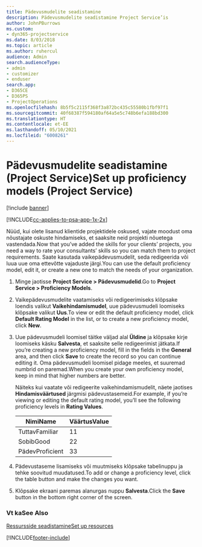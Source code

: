 ```yaml
---
title: Pädevusmudelite seadistamine
description: Pädevusmudelite seadistamine Project Service’is
author: JohnPBurrows
ms.custom:
- dyn365-projectservice
ms.date: 8/03/2018
ms.topic: article
ms.author: ruhercul
audience: Admin
search.audienceType:
- admin
- customizer
- enduser
search.app:
- D365CE
- D365PS
- ProjectOperations
ms.openlocfilehash: 8b5f5c2115f368f3a872bc435c55580b1fbf97f1
ms.sourcegitcommit: 40f68387f594180af64a5e5c748b6efa188bd300
ms.translationtype: HT
ms.contentlocale: et-EE
ms.lasthandoff: 05/10/2021
ms.locfileid: "6008261"
---
```

# <a name="set-up-proficiency-models-project-service"></a><span data-ttu-id="13c79-103">Pädevusmudelite seadistamine (Project Service)</span><span class="sxs-lookup"><span data-stu-id="13c79-103">Set up proficiency models (Project Service)</span></span>

[!include [banner](../includes/psa-now-project-operations.md)]

[!INCLUDE[cc-applies-to-psa-app-1x-2x](../includes/cc-applies-to-psa-app-1x-2x.md)]

<span data-ttu-id="13c79-104">Nüüd, kui olete lisanud klientide projektidele oskused, vajate moodust oma nõustajate oskuste hindamiseks, et saaksite neid projekti nõuetega vastendada.</span><span class="sxs-lookup"><span data-stu-id="13c79-104">Now that you’ve added the skills for your clients’ projects, you need a way to rate your consultants’ skills so you can match them to project requirements.</span></span> <span data-ttu-id="13c79-105">Saate kasutada vaikepädevusmudelit, seda redigeerida või luua uue oma ettevõtte vajaduste järgi.</span><span class="sxs-lookup"><span data-stu-id="13c79-105">You can use the default proficiency model, edit it, or create a new one to match the needs of your organization.</span></span>  
  
1.  <span data-ttu-id="13c79-106">Minge jaotisse **Project Service > Pädevusmudelid**.</span><span class="sxs-lookup"><span data-stu-id="13c79-106">Go to **Project Service > Proficiency Models**.</span></span>  
  
2.  <span data-ttu-id="13c79-107">Vaikepädevusmudelite vaatamiseks või redigeerimiseks klõpsake loendis valikut **Vaikehindamismudel**, uue pädevusmudeli loomiseks klõpsake valikut **Uus**.</span><span class="sxs-lookup"><span data-stu-id="13c79-107">To view or edit the default proficiency model, click **Default Rating Model** in the list, or to create a new proficiency model, click **New**.</span></span>  
  
3.  <span data-ttu-id="13c79-108">Uue pädevusmudeli loomisel täitke väljad alal **Üldine** ja klõpsake kirje loomiseks käsku **Salvesta**, et saaksite selle redigeerimist jätkata.</span><span class="sxs-lookup"><span data-stu-id="13c79-108">If you’re creating a new proficiency model, fill in the fields in the **General** area, and then click **Save** to create the record so you can continue editing it.</span></span> <span data-ttu-id="13c79-109">Oma pädevusmudeli loomisel pidage meeles, et suuremad numbrid on paremad.</span><span class="sxs-lookup"><span data-stu-id="13c79-109">When you create your own proficiency model, keep in mind that higher numbers are better.</span></span>  
  
     <span data-ttu-id="13c79-110">Näiteks kui vaatate või redigeerite vaikehindamismudelit, näete jaotises **Hindamisväärtused** järgmisi pädevustasemeid.</span><span class="sxs-lookup"><span data-stu-id="13c79-110">For example, if you’re viewing or editing the default rating model, you’ll see the following proficiency levels in **Rating Values**.</span></span>  
  
    |<span data-ttu-id="13c79-111">Nimi</span><span class="sxs-lookup"><span data-stu-id="13c79-111">Name</span></span>|<span data-ttu-id="13c79-112">Väärtus</span><span class="sxs-lookup"><span data-stu-id="13c79-112">Value</span></span>|  
    |----------|-----------|  
    |<span data-ttu-id="13c79-113">Tuttav</span><span class="sxs-lookup"><span data-stu-id="13c79-113">Familiar</span></span>|<span data-ttu-id="13c79-114">1</span><span class="sxs-lookup"><span data-stu-id="13c79-114">1</span></span>|  
    |<span data-ttu-id="13c79-115">Sobib</span><span class="sxs-lookup"><span data-stu-id="13c79-115">Good</span></span>|<span data-ttu-id="13c79-116">2</span><span class="sxs-lookup"><span data-stu-id="13c79-116">2</span></span>|  
    |<span data-ttu-id="13c79-117">Pädev</span><span class="sxs-lookup"><span data-stu-id="13c79-117">Proficient</span></span>|<span data-ttu-id="13c79-118">3</span><span class="sxs-lookup"><span data-stu-id="13c79-118">3</span></span>|  
  
4.  <span data-ttu-id="13c79-119">Pädevustaseme lisamiseks või muutmiseks klõpsake tabelinuppu ja tehke soovitud muudatused.</span><span class="sxs-lookup"><span data-stu-id="13c79-119">To add or change a proficiency level, click the table button and make the changes you want.</span></span>  
  
5.  <span data-ttu-id="13c79-120">Klõpsake ekraani paremas alanurgas nuppu **Salvesta**.</span><span class="sxs-lookup"><span data-stu-id="13c79-120">Click the **Save** button in the bottom right corner of the screen.</span></span>  
  
### <a name="see-also"></a><span data-ttu-id="13c79-121">Vt ka</span><span class="sxs-lookup"><span data-stu-id="13c79-121">See Also</span></span>  
 [<span data-ttu-id="13c79-122">Ressursside seadistamine</span><span class="sxs-lookup"><span data-stu-id="13c79-122">Set up resources</span></span>](../psa/set-up-resources.md)


[!INCLUDE[footer-include](../includes/footer-banner.md)]